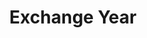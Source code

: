 ---
title: Exchange Year
begin: 2020-09-01
graduation: 2021-08-01
schoolName: Högskolan i Halmstad
country: Sweden
city: Halmstad
logo: ./education/halmstad.webp
---